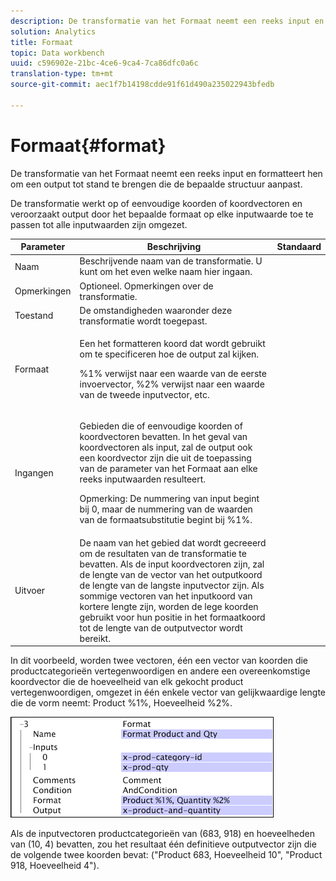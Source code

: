 ```yaml
---
description: De transformatie van het Formaat neemt een reeks input en formatteert hen om een output tot stand te brengen die de bepaalde structuur aanpast.
solution: Analytics
title: Formaat
topic: Data workbench
uuid: c596902e-21bc-4ce6-9ca4-7ca86dfc0a6c
translation-type: tm+mt
source-git-commit: aec1f7b14198cdde91f61d490a235022943bfedb

---
```



# Formaat{#format}

De transformatie van het Formaat neemt een reeks input en formatteert hen om een output tot stand te brengen die de bepaalde structuur aanpast.

De transformatie werkt op of eenvoudige koorden of koordvectoren en veroorzaakt output door het bepaalde formaat op elke inputwaarde toe te passen tot alle inputwaarden zijn omgezet.

<table id="table_3953C993167248AA9A47964A51C4AB5D"> 
 <thead> 
  <tr> 
   <th colname="col1" class="entry"> Parameter </th> 
   <th colname="col2" class="entry"> Beschrijving </th> 
   <th colname="col3" class="entry"> Standaard </th> 
  </tr> 
 </thead>
 <tbody> 
  <tr> 
   <td colname="col1"> Naam </td> 
   <td colname="col2"> Beschrijvende naam van de transformatie. U kunt om het even welke naam hier ingaan. </td> 
   <td colname="col3"></td> 
  </tr> 
  <tr> 
   <td colname="col1"> Opmerkingen </td> 
   <td colname="col2"> Optioneel. Opmerkingen over de transformatie. </td> 
   <td colname="col3"></td> 
  </tr> 
  <tr> 
   <td colname="col1"> Toestand </td> 
   <td colname="col2"> De omstandigheden waaronder deze transformatie wordt toegepast. </td> 
   <td colname="col3"></td> 
  </tr> 
  <tr> 
   <td colname="col1"> Formaat </td> 
   <td colname="col2"> <p>Een het formatteren koord dat wordt gebruikt om te specificeren hoe de output zal kijken. </p> <p> %1% verwijst naar een waarde van de eerste invoervector, %2% verwijst naar een waarde van de tweede inputvector, etc. </p> </td> 
   <td colname="col3"></td> 
  </tr> 
  <tr> 
   <td colname="col1"> Ingangen </td> 
   <td colname="col2"> <p>Gebieden die of eenvoudige koorden of koordvectoren bevatten. In het geval van koordvectoren als input, zal de output ook een koordvector zijn die uit de toepassing van de parameter van het <span class="wintitle"> Formaat</span> aan elke reeks inputwaarden resulteert. </p> <p> <p>Opmerking:  De nummering van input begint bij 0, maar de nummering van de waarden van de formaatsubstitutie begint bij %1%. </p> </p> </td> 
   <td colname="col3"></td> 
  </tr> 
  <tr> 
   <td colname="col1"> Uitvoer </td> 
   <td colname="col2"> De naam van het gebied dat wordt gecreeerd om de resultaten van de transformatie te bevatten. Als de input koordvectoren zijn, zal de lengte van de vector van het outputkoord de lengte van de langste inputvector zijn. Als sommige vectoren van het inputkoord van kortere lengte zijn, worden de lege koorden gebruikt voor hun positie in het formaatkoord tot de lengte van de outputvector wordt bereikt. </td> 
   <td colname="col3"></td> 
  </tr> 
 </tbody> 
</table>

In dit voorbeeld, worden twee vectoren, één een vector van koorden die productcategorieën vertegenwoordigen en andere een overeenkomstige koordvector die de hoeveelheid van elk gekocht product vertegenwoordigen, omgezet in één enkele vector van gelijkwaardige lengte die de vorm neemt: Product %1%, Hoeveelheid %2%.

![](assets/cfg_TransformationType_Format.png)

Als de inputvectoren productcategorieën van (683, 918) en hoeveelheden van (10, 4) bevatten, zou het resultaat één definitieve outputvector zijn die de volgende twee koorden bevat: (&quot;Product 683, Hoeveelheid 10&quot;, &quot;Product 918, Hoeveelheid 4&quot;).
